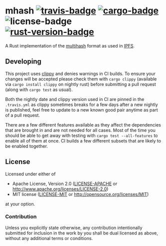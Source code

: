# mhash [![travis-badge][]][travis] [![cargo-badge][]][cargo] ![license-badge][] [![rust-version-badge][]][rust-version]

A Rust implementation of the [multihash][] format as used in [IPFS][].

## Developing

This project uses [clippy][] and denies warnings in CI builds. To ensure your
changes will be accepted please check them with `cargo clippy` (available via
`cargo install clippy` on nightly rust) before submitting a pull request (along
with `cargo test` as usual).

Both the nightly date and clippy version used in CI are pinned in the
`.travis.yml` as clippy sometimes breaks for a few days after a new nightly is
published, feel free to update to a new known good pair anytime as part of a
pull request.

There are a few different features available as they affect the dependencies
that are brought in and are not needed for all cases. Most of the time you
should be able to get away with testing with `cargo test --all-features` to
enable all of them at once. CI builds a few different subsets that are likely to
be enabled together.

## License

Licensed under either of

 * Apache License, Version 2.0 ([LICENSE-APACHE](LICENSE-APACHE) or http://www.apache.org/licenses/LICENSE-2.0)
 * MIT license ([LICENSE-MIT](LICENSE-MIT) or http://opensource.org/licenses/MIT)

at your option.

### Contribution

Unless you explicitly state otherwise, any contribution intentionally submitted
for inclusion in the work by you shall be dual licensed as above, without any
additional terms or conditions.

[travis-badge]: https://img.shields.io/travis/mycorrhiza/mhash-rs/master.svg?style=flat-square
[travis]: https://travis-ci.org/mycorrhiza/mhash-rs
[cargo-badge]: https://img.shields.io/crates/v/mhash.svg?style=flat-square
[cargo]: https://crates.io/crates/mhash
[license-badge]: https://img.shields.io/badge/license-MIT/Apache--2.0-lightgray.svg?style=flat-square
[rust-version-badge]: https://img.shields.io/badge/rust-1.13+-blue.svg?style=flat-square
[rust-version]: .travis.yml#L5

[multihash]: https://github.com/multiformats/multihash
[ipfs]: https://ipfs.io
[clippy]: https://github.com/Manishearth/rust-clippy
